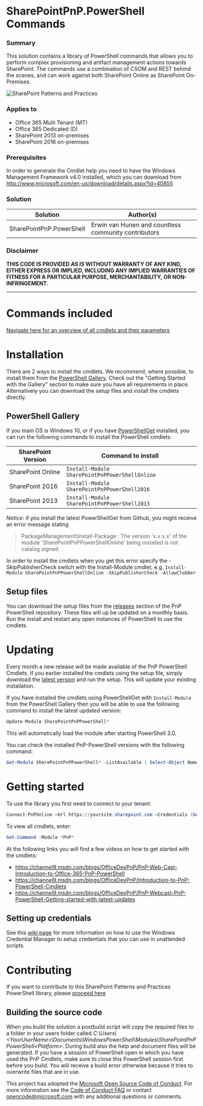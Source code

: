 ﻿# SharePointPnP.PowerShell Commands #

### Summary ###
This solution contains a library of PowerShell commands that allows you to perform complex provisioning and artifact management actions towards SharePoint. The commands use a combination of CSOM and REST behind the scenes, and can work against both SharePoint Online as SharePoint On-Premises.

![SharePoint Patterns and Practices](https://devofficecdn.azureedge.net/media/Default/PnP/sppnp.png)
  
### Applies to ###
-  Office 365 Multi Tenant (MT)
-  Office 365 Dedicated (D)
-  SharePoint 2013 on-premises
-  SharePoint 2016 on-premises

### Prerequisites ###
In order to generate the Cmdlet help you need to have the Windows Management Framework v4.0 installed, which you can download from http://www.microsoft.com/en-us/download/details.aspx?id=40855
  
### Solution ###
Solution | Author(s)
---------|----------
SharePointPnP.PowerShell | Erwin van Hunen and countless community contributors

### Disclaimer ###
**THIS CODE IS PROVIDED *AS IS* WITHOUT WARRANTY OF ANY KIND, EITHER EXPRESS OR IMPLIED, INCLUDING ANY IMPLIED WARRANTIES OF FITNESS FOR A PARTICULAR PURPOSE, MERCHANTABILITY, OR NON-INFRINGEMENT.**


----------

# Commands included #
[Navigate here for an overview of all cmdlets and their parameters](Documentation/readme.md)

# Installation #

There are 2 ways to install the cmdlets. We recommend, where possible, to install them from the [PowerShell Gallery](https://www.powershellgallery.com). Check out the "Getting Started with the Gallery" section to make sure you have all requirements in place. Alternatively you can download the setup files and install the cmdlets directly.

## PowerShell Gallery ##

If you main OS is Windows 10, or if you have [PowerShellGet](https://github.com/powershell/powershellget) installed, you can run the following commands to install the PowerShell cmdlets:

|**SharePoint Version**|**Command to install**|
|------------------|------------------|
|SharePoint Online|```Install-Module SharePointPnPPowerShellOnline ```|
|SharePoint 2016|```Install-Module SharePointPnPPowerShell2016```|
|SharePoint 2013|```Install-Module SharePointPnPPowerShell2013```|

*Notice*: if you install the latest PowerShellGet from Github, you might receive an error message stating 
>PackageManagement\Install-Package : The version 'x.x.x.x' of the module 'SharePointPnPPowerShellOnline' being installed is not catalog signed.

In order to install the cmdlets when you get this error specify the -SkipPublisherCheck switch with the Install-Module cmdlet, e.g. ```Install-Module SharePointPnPPowerShellOnline -SkipPublisherCheck -AllowClobber```

## Setup files ##
You can download the setup files from the [releases](https://github.com/officedev/pnp-powershell/releases) section of the PnP PowerShell repository. These files will up be updated on a monthly basis. Run the install and restart any open instances of PowerShell to use the cmdlets.

# Updating #
Every month a new release will be made available of the PnP PowerShell Cmdlets. If you earlier installed the cmdlets using the setup file, simply download the [latest version](https://github.com/SharePoint/PnP-PowerShell/releases/latest) and run the setup. This will update your existing installation.

If you have installed the cmdlets using PowerShellGet with ```Install-Module``` from the PowerShell Gallery then you will be able to use the following command to install the latest updated version:

```powershell
Update-Module SharePointPnPPowerShell*
``` 

This will automatically load the module after starting PowerShell 3.0.

You can check the installed PnP-PowerShell versions with the following command:

```powershell
Get-Module SharePointPnPPowerShell* -ListAvailable | Select-Object Name,Version | Sort-Object Version -Descending
```

# Getting started #

To use the library you first need to connect to your tenant:

```powershell
Connect-PnPOnline –Url https://yoursite.sharepoint.com –Credentials (Get-Credential)
```

To view all cmdlets, enter:

```powershell
Get-Command -Module *PnP*
```

At the following links you will find a few videos on how to get started with the cmdlets:

* https://channel9.msdn.com/blogs/OfficeDevPnP/PnP-Web-Cast-Introduction-to-Office-365-PnP-PowerShell
* https://channel9.msdn.com/blogs/OfficeDevPnP/Introduction-to-PnP-PowerShell-Cmdlets
* https://channel9.msdn.com/blogs/OfficeDevPnP/PnP-Webcast-PnP-PowerShell-Getting-started-with-latest-updates

## Setting up credentials ##
See this [wiki page](https://github.com/OfficeDev/PnP-PowerShell/wiki/How-to-use-the-Windows-Credential-Manager-to-ease-authentication-with-PnP-PowerShell) for more information on how to use the Windows Credential Manager to setup credentials that you can use in unattended scripts.

# Contributing #

If you want to contribute to this SharePoint Patterns and Practices PowerShell library, please [proceed here](CONTRIBUTING.md)

## Building the source code ##

When you build the solution a postbuild script will copy the required files to a folder in your users folder called 
*C:\Users\\\<YourUserName\>\Documents\WindowsPowerShell\Modules\SharePointPnPPowerShell\<Platform\>*. During build also the help and document files will be generated. If you have a session of PowerShell open in which you have used the PnP Cmdlets, make sure to close this PowerShell session first before you build. You will receive a build error otherwise because it tries to overwrite files that are in use.

This project has adopted the [Microsoft Open Source Code of Conduct](https://opensource.microsoft.com/codeofconduct/). For more information see the [Code of Conduct FAQ](https://opensource.microsoft.com/codeofconduct/faq/) or contact [opencode@microsoft.com](mailto:opencode@microsoft.com) with any additional questions or comments.
